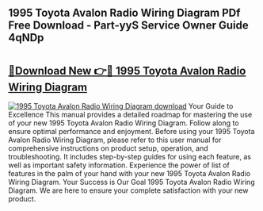 ## 1995 Toyota Avalon Radio Wiring Diagram PDf Free Download - Part-yyS Service Owner Guide 4qNDp

# <h2><a href="http://dfnx77.blite.top/?on=1995+Toyota+Avalon+Radio+Wiring+Diagram">🔗Download New 👉🔴 1995 Toyota Avalon Radio Wiring Diagram</a></h2>

[![1995 Toyota Avalon Radio Wiring Diagram download](https://i.imgur.com/lujVjoI.png)](http://dfnx77.blite.top/?on=1995+Toyota+Avalon+Radio+Wiring+Diagram)
Your Guide to Excellence This manual provides a detailed roadmap for mastering the use of your new 1995 Toyota Avalon Radio Wiring Diagram. Follow along to ensure optimal performance and enjoyment. Before using your 1995 Toyota Avalon Radio Wiring Diagram, please refer to this user manual for comprehensive instructions on product setup, operation, and troubleshooting. It includes step-by-step guides for using each feature, as well as important safety information. Experience the power of list of features in the palm of your hand with your new 1995 Toyota Avalon Radio Wiring Diagram. Your Success is Our Goal 1995 Toyota Avalon Radio Wiring Diagram. We are here to ensure your complete satisfaction with your new product.
